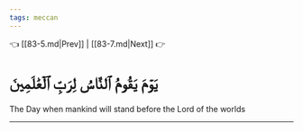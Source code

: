 ```yaml
---
tags: meccan
---
```


👈 [[83-5.md|Prev]] | [[83-7.md|Next]] 👉

# يَوۡمَ يَقُومُ ٱلنَّاسُ لِرَبِّ ٱلۡعَٰلَمِينَ

The Day when mankind will stand before the Lord of the worlds

---

